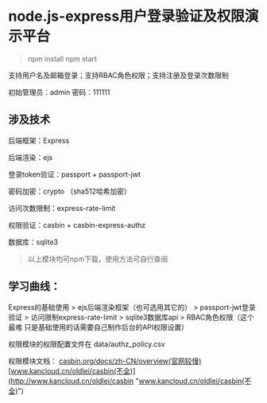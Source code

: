 # node.js-express用户登录验证及权限演示平台

> npm install
> npm start

支持用户名及邮箱登录；支持RBAC角色权限；支持注册及登录次数限制

初始管理员：admin 密码：111111
## 涉及技术
后端框架：Express

后端渲染：ejs

登录token验证：passport + passport-jwt

密码加密：crypto （sha512哈希加密）

访问次数限制：express-rate-limit

权限验证：casbin + casbin-express-authz

数据库：sqlite3

> 以上模块均可npm下载，使用方法可自行查阅

## 学习曲线：
Express的基础使用 > ejs后端渲染框架（也可选用其它的） > passport-jwt登录验证 > 访问限制express-rate-limit > sqlite3数据库api > RBAC角色权限（这个最难 只是基础使用的话需要自己制作后台的API权限设置）

权限模块的权限配置文件在 data/authz_policy.csv

权限模块文档：
[casbin.org/docs/zh-CN/overview(官网较慢)](http://casbin.org/docs/zh-CN/overview "casbin.org/docs/zh-CN/overview(官网较慢)")
[www.kancloud.cn/oldlei/casbin(不全)](http://www.kancloud.cn/oldlei/casbin "www.kancloud.cn/oldlei/casbin(不全)")
